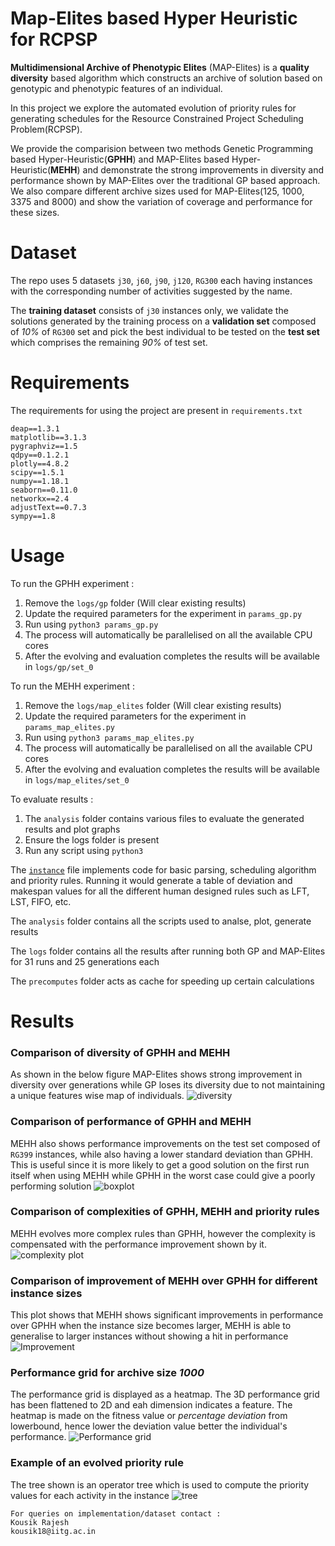 # Map-Elites based Hyper Heuristic for RCPSP
**Multidimensional Archive of Phenotypic Elites** (MAP-Elites) is a **quality diversity** based algorithm which constructs an archive of solution based on genotypic and phenotypic features of an individual.

In this project we explore the automated evolution of priority rules for generating schedules for the Resource Constrained Project Scheduling Problem(RCPSP).

We provide the comparision between two methods Genetic Programming based Hyper-Heuristic(**GPHH**) and MAP-Elites based Hyper-Heuristic(**MEHH**) and demonstrate the strong improvements in diversity and performance shown by MAP-Elites over the traditional GP based approach. We also compare different archive sizes used for MAP-Elites(125, 1000, 3375 and 8000) and show the variation of coverage and performance for these sizes.


# Dataset
The repo uses 5 datasets `j30`, `j60`, `j90`, `j120`, `RG300` each having instances with the corresponding number of activities suggested by the name.

The **training dataset** consists of `j30` instances only, we validate the solutions generated by the training process on a **validation set** composed of _10%_ of `RG300` set and pick the best individual to be tested on the **test set** which comprises the remaining _90%_ of test set.

# Requirements
The requirements for using the project are present in `requirements.txt`
```properties
deap==1.3.1
matplotlib==3.1.3
pygraphviz==1.5
qdpy==0.1.2.1
plotly==4.8.2
scipy==1.5.1
numpy==1.18.1
seaborn==0.11.0
networkx==2.4
adjustText==0.7.3
sympy==1.8
```

# Usage
To run the GPHH experiment :
1. Remove the `logs/gp` folder (Will clear existing results)
2. Update the required parameters for the experiment in `params_gp.py`
3. Run using `python3 params_gp.py`
4. The process will automatically be parallelised on all the available CPU cores
5. After the evolving and evaluation completes the results will be available in `logs/gp/set_0`

To run the MEHH experiment :
1. Remove the `logs/map_elites` folder (Will clear existing results)
2. Update the required parameters for the experiment in `params_map_elites.py`
3. Run using `python3 params_map_elites.py`
4. The process will automatically be parallelised on all the available CPU cores
5. After the evolving and evaluation completes the results will be available in `logs/map_elites/set_0`

To evaluate results : 
1. The `analysis` folder contains various files to evaluate the generated results and plot graphs
2. Ensure the logs folder is present
3. Run any script using `python3`



The [`instance`](./instance.py) file implements code for basic parsing, scheduling algorithm and priority rules. Running it would generate a table of deviation and makespan values for all the different human designed rules such as LFT, LST, FIFO, etc.



The `analysis` folder contains all the scripts used to analse, plot, generate results

The `logs` folder contains all the results after running both GP and MAP-Elites for 31 runs and 25 generations each

The `precomputes` folder acts as cache for speeding up certain calculations


# Results
### Comparison of **diversity** of GPHH and MEHH
As shown in the below figure MAP-Elites shows strong improvement in diversity over generations while GP loses its diversity due to not maintaining a unique features wise map of individuals.
![diversity](imgs/coverage_plot_mp_elites.png?raw=true "Diverity plot")

### Comparison of **performance** of GPHH and MEHH
MEHH also shows performance improvements on the test set composed of `RG399` instances, while also having a lower standard deviation than GPHH. This is useful since it is more likely to get a good solution on the first run itself when using MEHH while GPHH in the worst case could give a poorly performing solution
![boxplot](imgs/boxplot.png?raw=true "Boxplot")

### Comparison of **complexities**  of GPHH, MEHH and priority rules
MEHH evolves more complex rules than GPHH, however the complexity is compensated with the performance improvement shown by it.
![complexity plot](imgs/complexity_plot.png?raw=true "Complexity plot")

### Comparison of **improvement** of MEHH over GPHH for different instance sizes
This plot shows that MEHH shows significant improvements in performance over GPHH when the instance size becomes larger, MEHH is able to generalise to larger instances without showing a hit in performance 
![Improvement](imgs/gp_vs_map_elites.png?raw=true "Improvement plot")
 
### **Performance grid** for archive size _1000_ 
The performance grid is displayed as a heatmap. The 3D performance grid has been flattened to 2D and eah dimension indicates a feature. The heatmap is made on the fitness value or _percentage deviation_ from lowerbound, hence lower the deviation value better the individual's performance.
![Performance grid](imgs/performancegrid.png?raw=true "performance grid")

### Example of an **evolved priority rule**
The tree shown is an operator tree which is used to compute the priority values for each activity in the instance
![tree](imgs/gp_trees/25.9_run_0.png?raw=true)


```
For queries on implementation/dataset contact : 
Kousik Rajesh 
kousik18@iitg.ac.in
```
